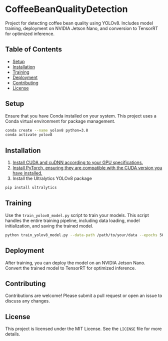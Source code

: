 # CoffeeBeanQualityDetection
Project for detecting coffee bean quality using YOLOv8. Includes model training, deployment on NVIDIA Jetson Nano, and conversion to TensorRT for optimized inference.

## Table of Contents
- [Setup](#setup)
- [Installation](#installation)
- [Training](#training)
- [Deployment](#deployment)
- [Contributing](#contributing)
- [License](#license)

## Setup

Ensure that you have Conda installed on your system. This project uses a Conda virtual environment for package management.

```bash
conda create --name yolov8 python=3.8
conda activate yolov8
```

## Installation

1. [Install CUDA and cuDNN according to your GPU specifications.](https://docs.nvidia.com/deeplearning/cudnn/latest/installation/overview.html#)
2. [Install PyTorch, ensuring they are compatible with the CUDA version you have installed.](https://pytorch.org/)
3. Install the Ultralytics YOLOv8 package
```bash
pip install ultralytics
```

## Training

Use the `train_yolov8_model.py` script to train your models. This script handles the entire training pipeline, including data loading, model initialization, and saving the trained model.

```bash
python train_yolov8_model.py --data-path /path/to/your/data --epochs 50 --batch-size 16
```

## Deployment

After training, you can deploy the model on an NVIDIA Jetson Nano. Convert the trained model to TensorRT for optimized inference.

## Contributing

Contributions are welcome! Please submit a pull request or open an issue to discuss any changes.

## License

This project is licensed under the MIT License. See the `LICENSE` file for more details.
